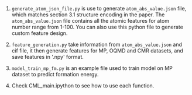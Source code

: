 1. `generate_atom_json_file.py` is use to generate `atom_abs_value.json` file, which matches section 3.1 structure encoding in the paper. The `atom_abs_value.json` file contains all the atomic features for atom number range from 1-100. You can also use this python file to generate custom feature design. 

2. `feature_generation.py` take information from `atom_abs_value.json` and cif file, it then generate features for MP, OQMD and CMR datasets, and save features in '.npy' format.

3. `model_train_mp_fm.py` is an example file used to train model on MP dataset to predict formation energy.

4. Check CML_main.ipython to see how to use each function.
